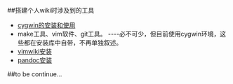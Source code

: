 <!---title:提高效率的工具的使用和安装-->

##搭建个人wiki时涉及到的工具

* [cygwin的安装和使用](install_and_use_cygwin.html)
* make工具、vim软件、git工具。 ----必不可少，但目前使用cygwin环境，这些都在安装库中自带，不再单独叙述。
* [vimwiki安装](install_vimwiki.html)
* [pandoc安装](install_pandoc.html)

##to be continue...
